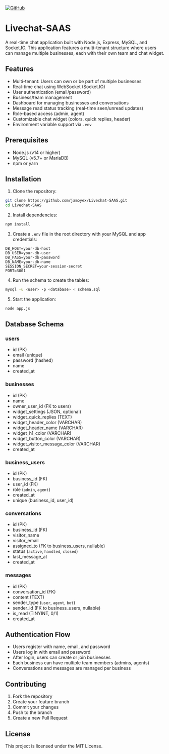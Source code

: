 [![GitHub](https://img.shields.io/badge/GitHub-Livechat--SAAS-blue?logo=github)](https://github.com/jamoyex/Livechat-SAAS)

# Livechat-SAAS

A real-time chat application built with Node.js, Express, MySQL, and Socket.IO. This application features a multi-tenant structure where users can manage multiple businesses, each with their own team and chat widget.

## Features

- Multi-tenant: Users can own or be part of multiple businesses
- Real-time chat using WebSocket (Socket.IO)
- User authentication (email/password)
- Business/team management
- Dashboard for managing businesses and conversations
- Message read status tracking (real-time seen/unread updates)
- Role-based access (admin, agent)
- Customizable chat widget (colors, quick replies, header)
- Environment variable support via `.env`

## Prerequisites

- Node.js (v14 or higher)
- MySQL (v5.7+ or MariaDB)
- npm or yarn

## Installation

1. Clone the repository:
```bash
git clone https://github.com/jamoyex/Livechat-SAAS.git
cd Livechat-SAAS
```

2. Install dependencies:
```bash
npm install
```

3. Create a `.env` file in the root directory with your MySQL and app credentials:
```
DB_HOST=your-db-host
DB_USER=your-db-user
DB_PASS=your-db-password
DB_NAME=your-db-name
SESSION_SECRET=your-session-secret
PORT=3001
```

4. Run the schema to create the tables:
```bash
mysql -u <user> -p <database> < schema.sql
```

5. Start the application:
```bash
node app.js
```

## Database Schema

### users
- id (PK)
- email (unique)
- password (hashed)
- name
- created_at

### businesses
- id (PK)
- name
- owner_user_id (FK to users)
- widget_settings (JSON, optional)
- widget_quick_replies (TEXT)
- widget_header_color (VARCHAR)
- widget_header_name (VARCHAR)
- widget_h1_color (VARCHAR)
- widget_button_color (VARCHAR)
- widget_visitor_message_color (VARCHAR)
- created_at

### business_users
- id (PK)
- business_id (FK)
- user_id (FK)
- role (`admin`, `agent`)
- created_at
- unique (business_id, user_id)

### conversations
- id (PK)
- business_id (FK)
- visitor_name
- visitor_email
- assigned_to (FK to business_users, nullable)
- status (`active`, `handled`, `closed`)
- last_message_at
- created_at

### messages
- id (PK)
- conversation_id (FK)
- content (TEXT)
- sender_type (`user`, `agent`, `bot`)
- sender_id (FK to business_users, nullable)
- is_read (TINYINT, 0/1)
- created_at

## Authentication Flow
- Users register with name, email, and password
- Users log in with email and password
- After login, users can create or join businesses
- Each business can have multiple team members (admins, agents)
- Conversations and messages are managed per business

## Contributing

1. Fork the repository
2. Create your feature branch
3. Commit your changes
4. Push to the branch
5. Create a new Pull Request

## License

This project is licensed under the MIT License. 